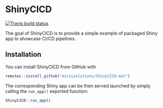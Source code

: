 
# ShinyCICD

<!-- badges: start -->
[![Travis build status](https://travis-ci.com/buchi86/ShinyCICD-min.svg?branch=master)](https://travis-ci.com/buchi86/ShinyCICD-min)
<!-- badges: end -->

The goal of ShinyCICD is to provide a simple example of packaged Shiny app to showcase CI/CD pipelines.

## Installation

You can install ShinyCICD from GitHub with

``` r
remotes::install_github("miraisolutions/ShinyCICD-min")
```

The corresponding Shiny app can be then served launched by simply calling the `run_app()` exported function:

``` r
ShinyCICD::run_app()
```
